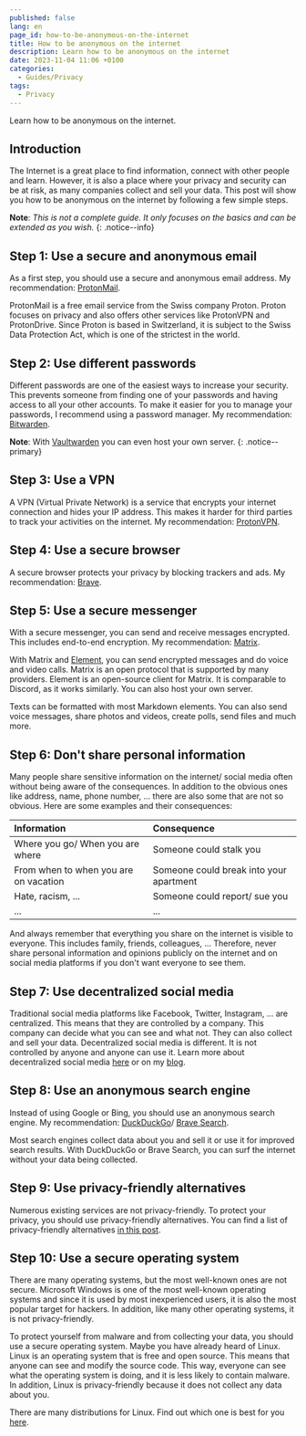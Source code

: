 ```yaml
---
published: false
lang: en
page_id: how-to-be-anonymous-on-the-internet
title: How to be anonymous on the internet
description: Learn how to be anonymous on the internet
date: 2023-11-04 11:06 +0100
categories:
  - Guides/Privacy
tags:
  - Privacy
---
```


Learn how to be anonymous on the internet.

## Introduction

The Internet is a great place to find information, connect with other people and learn. However, it is also a place where your privacy and security can be at risk, as many companies collect and sell your data. This post will show you how to be anonymous on the internet by following a few simple steps.

**Note**: _This is not a complete guide. It only focuses on the basics and can be extended as you wish._
{: .notice--info}

## Step 1: Use a secure and anonymous email

As a first step, you should use a secure and anonymous email address. My recommendation: [ProtonMail](https://proton.me/mail).

ProtonMail is a free email service from the Swiss company Proton. Proton focuses on privacy and also offers other services like ProtonVPN and ProtonDrive. Since Proton is based in Switzerland, it is subject to the Swiss Data Protection Act, which is one of the strictest in the world.

## Step 2: Use different passwords

Different passwords are one of the easiest ways to increase your security. This prevents someone from finding one of your passwords and having access to all your other accounts. To make it easier for you to manage your passwords, I recommend using a password manager. My recommendation: [Bitwarden](https://bitwarden.com).

**Note**: With [Vaultwarden](https://github.com/dani-garcia/vaultwarden/) you can even host your own server.
{: .notice--primary}

## Step 3: Use a VPN

A VPN (Virtual Private Network) is a service that encrypts your internet connection and hides your IP address. This makes it harder for third parties to track your activities on the internet. My recommendation: [ProtonVPN](https://proton.me/vpn).

## Step 4: Use a secure browser

A secure browser protects your privacy by blocking trackers and ads. My recommendation: [Brave](https://brave.com).

## Step 5: Use a secure messenger

With a secure messenger, you can send and receive messages encrypted. This includes end-to-end encryption. My recommendation: [Matrix](https://matrix.org).

With Matrix and [Element](https://element.io/), you can send encrypted messages and do voice and video calls. Matrix is an open protocol that is supported by many providers. Element is an open-source client for Matrix. It is comparable to Discord, as it works similarly. You can also host your own server.

Texts can be formatted with most Markdown elements. You can also send voice messages, share photos and videos, create polls, send files and much more.

## Step 6: Don't share personal information

Many people share sensitive information on the internet/ social media often without being aware of the consequences. In addition to the obvious ones like address, name, phone number, ... there are also some that are not so obvious. Here are some examples and their consequences:

| Information                           | Consequence                             |
|:--------------------------------------|:----------------------------------------|
| Where you go/ When you are where      | Someone could stalk you                 |
| From when to when you are on vacation | Someone could break into your apartment |
| Hate, racism, ...                     | Someone could report/ sue you           |
| ...                                   | ...                                     |

And always remember that everything you share on the internet is visible to everyone. This includes family, friends, colleagues, ... Therefore, never share personal information and opinions publicly on the internet and on social media platforms if you don't want everyone to see them.

## Step 7: Use decentralized social media

Traditional social media platforms like Facebook, Twitter, Instagram, ... are centralized. This means that they are controlled by a company. This company can decide what you can see and what not. They can also collect and sell your data. Decentralized social media is different. It is not controlled by anyone and anyone can use it. Learn more about decentralized social media [here](https://fedi.tips/) or on my [blog](/tags/#fediverse).

## Step 8: Use an anonymous search engine

Instead of using Google or Bing, you should use an anonymous search engine. My recommendation: [DuckDuckGo](https://duckduckgo.com)/ [Brave Search](https://search.brave.com).

Most search engines collect data about you and sell it or use it for improved search results. With DuckDuckGo or Brave Search, you can surf the internet without your data being collected.

## Step 9: Use privacy-friendly alternatives

Numerous existing services are not privacy-friendly. To protect your privacy, you should use privacy-friendly alternatives. You can find a list of privacy-friendly alternatives [in this post](/en/privacy-friendly-alternatives).

## Step 10: Use a secure operating system

There are many operating systems, but the most well-known ones are not secure. Microsoft Windows is one of the most well-known operating systems and since it is used by most inexperienced users, it is also the most popular target for hackers. In addition, like many other operating systems, it is not privacy-friendly.

To protect yourself from malware and from collecting your data, you should use a secure operating system. Maybe you have already heard of Linux. Linux is an operating system that is free and open source. This means that anyone can see and modify the source code. This way, everyone can see what the operating system is doing, and it is less likely to contain malware. In addition, Linux is privacy-friendly because it does not collect any data about you.

There are many distributions for Linux. Find out which one is best for you [here](https://distrochooser.de).
